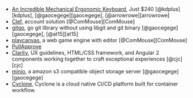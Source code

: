 - [An Incredible Mechanical Ergonomic Keyboard](https://ergodox-ez.com/), Just $240
[@kdplus][kdplus], [@gaocegege][gaocegege], [@arrowrowe][arrowrowe]
- [Clef](https://getclef.com/developer/), account solution
[@ComMouse][ComMouse]
- [gitgo](https://github.com/ChimeraCoder/gitgo), go git library without using libgit and git binary
[@gaocegege][gaocegege], [@at15][at15]
- [playcanvas](https://github.com/playcanvas/engine), a web game engine with editor
[@ComMouse][ComMouse]
- [PullApprove](https://about.pullapprove.com/)
- [Clarity](https://vmware.github.io/clarity/), UX guidelines, HTML/CSS framework, and Angular 2 components working together to craft exceptional experiences
[@cjc][cjc]
- [minio](https://github.com/minio/minio), a amazon s3 compatible object storage server
[@gaocegege][gaocegege]
- [Cyclone](https://github.com/caicloud/cyclone), Cyclone is a cloud native CI/CD platform built for container workflow.
